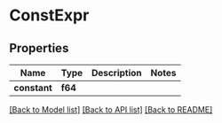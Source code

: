 # ConstExpr

## Properties
Name | Type | Description | Notes
------------ | ------------- | ------------- | -------------
**constant** | **f64** |  | 

[[Back to Model list]](../README.md#documentation-for-models) [[Back to API list]](../README.md#documentation-for-api-endpoints) [[Back to README]](../README.md)


